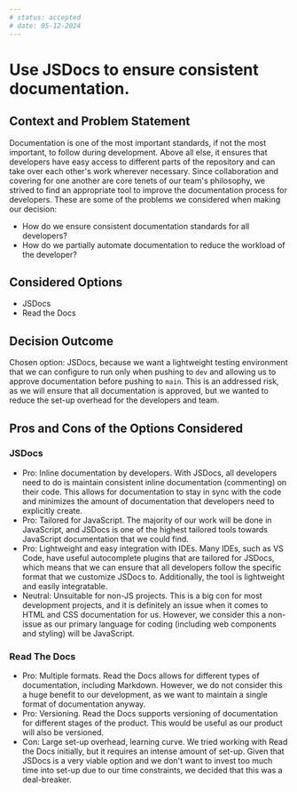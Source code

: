 ```yaml
---
# status: accepted
# date: 05-12-2024
---
```


# Use JSDocs to ensure consistent documentation.

## Context and Problem Statement

Documentation is one of the most important standards, if not the most important, to follow during development. Above all else, it ensures that developers have easy access to different parts of the repository and can take over each other's work wherever necessary. Since collaboration and covering for one another are core tenets of our team's philosophy, we strived to find an appropriate tool to improve the documentation process for developers. These are some of the problems we considered when making our decision:

- How do we ensure consistent documentation standards for all developers?
- How do we partially automate documentation to reduce the workload of the developer?

## Considered Options

- JSDocs
- Read the Docs

## Decision Outcome

Chosen option: JSDocs, because we want a lightweight testing environment that we can configure to run only when pushing to `dev` and allowing us to approve documentation before pushing to `main`. This is an addressed risk, as we will ensure that all documentation is approved, but we wanted to reduce the set-up overhead for the developers and team.

## Pros and Cons of the Options Considered

### JSDocs

- Pro: Inline documentation by developers. With JSDocs, all developers need to do is maintain consistent inline documentation (commenting) on their code. This allows for documentation to stay in sync with the code and minimizes the amount of documentation that developers need to explicitly create.
- Pro: Tailored for JavaScript. The majority of our work will be done in JavaScript, and JSDocs is one of the highest tailored tools towards JavaScript documentation that we could find.
- Pro: Lightweight and easy integration with IDEs. Many IDEs, such as VS Code, have useful autocomplete plugins that are tailored for JSDocs, which means that we can ensure that all developers follow the specific format that we customize JSDocs to. Additionally, the tool is lightweight and easily integratable.
- Neutral: Unsuitable for non-JS projects. This is a big con for most development projects, and it is definitely an issue when it comes to HTML and CSS documentation for us. However, we consider this a non-issue as our primary language for coding (including web components and styling) will be JavaScript.

### Read The Docs

- Pro: Multiple formats. Read the Docs allows for different types of documentation, including Markdown. However, we do not consider this a huge benefit to our development, as we want to maintain a single format of documentation anyway.
- Pro: Versioning. Read the Docs supports versioning of documentation for different stages of the product. This would be useful as our product will also be versioned.
- Con: Large set-up overhead, learning curve. We tried working with Read the Docs initially, but it requires an intense amount of set-up. Given that JSDocs is a very viable option and we don't want to invest too much time into set-up due to our time constraints, we decided that this was a deal-breaker.

